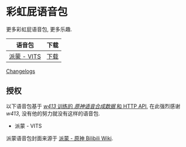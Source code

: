 # 彩虹屁语音包

更多彩虹屁语音包, 更多乐趣.

语音包 | 下载
------ | ----
[派蒙 - VITS](/vits-paimon) | [下载]()

[Changelogs](changelog.md)

## 授权

以下语音包基于 [_w413_ 训练的 _原神语音合成数据_ 和 HTTP API](https://github.com/w4123/vits),
在此强烈感谢 _w413_, 没有他的努力就没有这样的语音包.

* 派蒙 - VITS

派蒙语音包封面来源于 [派蒙 - 原神 Bilibili Wiki](https://wiki.biligame.com/ys/%E6%B4%BE%E8%92%99).
